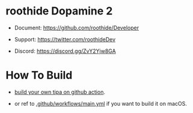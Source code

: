# roothide Dopamine 2

- Document: https://github.com/roothide/Developer

- Support: https://twitter.com/roothideDev

- Discord: https://discord.gg/ZvY2Yjw8GA


# How To Build

- [build your own tipa on github action](BUILD.md).

- or ref to [.github/workflows/main.yml](.github/workflows/main.yml) if you want to build it on macOS.

